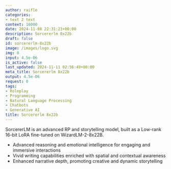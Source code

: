 ```yaml
---
author: raifle
categories:
- text 2 text
context: 16000
date: 2024-11-08 22:31:23+00:00
description: Sorcererlm 8x22b
draft: false
id: sorcererlm-8x22b
image: /images/logo.svg
img: 0
input: 4.5e-06
is_active: false
last_updated: 2024-11-11 02:56:49+00:00
meta_title: Sorcererlm 8x22b
output: 4.5e-06
request: 0
tags:
- Roleplay
- Programming
- Natural Language Processing
- Chatbots
- Generative AI
title: Sorcererlm 8x22b
---
```







SorcererLM is an advanced RP and storytelling model, built as a Low-rank 16-bit LoRA fine-tuned on WizardLM-2-8x22B.

- Advanced reasoning and emotional intelligence for engaging and immersive interactions
- Vivid writing capabilities enriched with spatial and contextual awareness
- Enhanced narrative depth, promoting creative and dynamic storytelling

